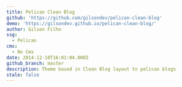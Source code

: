 ```yaml
---
title: Pelican Clean Blog
github: 'https://github.com/gilsondev/pelican-clean-blog'
demo: 'https://gilsondev.github.io/pelican-clean-blog/'
author: Gilson Filho
ssg:
  - Pelican
cms:
  - No Cms
date: 2014-12-10T16:01:04.000Z
github_branch: master
description: Theme based in Clean Blog layout to pelican blogs
stale: false
---
```

